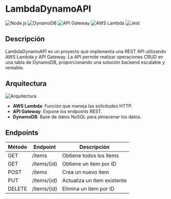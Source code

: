﻿# LambdaDynamoAPI

![Node.js](https://img.shields.io/badge/Node.js-43853D?style=for-the-badge&logo=node.js&logoColor=white)
![DynamoDB](https://img.shields.io/badge/DynamoDB-4053D6?style=for-the-badge&logo=amazon-dynamodb&logoColor=white)
![API Gateway](https://img.shields.io/badge/API_Gateway-FF4F8B?style=for-the-badge&logo=amazon-api-gateway&logoColor=white)
![AWS Lambda](https://img.shields.io/badge/AWS_Lambda-FF9900?style=for-the-badge&logo=aws-lambda&logoColor=white)
![Jest](https://img.shields.io/badge/Jest-C21325?style=for-the-badge&logo=jest&logoColor=white)


## Descripción

LambdaDynamoAPI es un proyecto que implementa una REST API utilizando AWS Lambda y API Gateway. La API permite realizar operaciones CRUD en una tabla de DynamoDB, proporcionando una solución backend escalable y rentable.

## Arquitectura

![Arquitectura](path/to/architecture_diagram.png) <!-- Puedes incluir un diagrama de arquitectura si tienes uno -->

- **AWS Lambda**: Función que maneja las solicitudes HTTP.
- **API Gateway**: Expone los endpoints REST.
- **DynamoDB**: Base de datos NoSQL para almacenar los datos.


## Endpoints

| Método | Endpoint        | Descripción                 |
|--------|-----------------|-----------------------------|
| GET    | /items          | Obtiene todos los ítems     |
| GET    | /items/{id}     | Obtiene un ítem por ID      |
| POST   | /items          | Crea un nuevo ítem          |
| PUT    | /items/{id}     | Actualiza un ítem existente |
| DELETE | /items/{id}     | Elimina un ítem por ID      |

